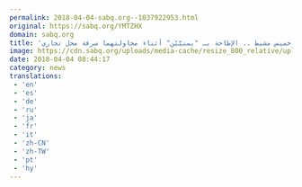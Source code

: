 ```yaml
---
permalink: 2018-04-04-sabq.org--1037922953.html
original: https://sabq.org/YMTZHX
domain: sabq.org
title: 'خميس مشيط .. الإطاحة بـ "يمنيَّيْن" أثناء محاولتهما سرقة محل تجاري'
image: https://cdn.sabq.org/uploads/media-cache/resize_800_relative/uploads/material-file/5ac48cbb815736f584a43b70/5ac48cb52d481.jpg
date: 2018-04-04 08:44:17
category: news
translations: 
 - 'en'
 - 'es'
 - 'de'
 - 'ru'
 - 'ja'
 - 'fr'
 - 'it'
 - 'zh-CN'
 - 'zh-TW'
 - 'pt'
 - 'hy'
---
```


